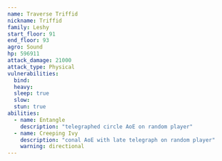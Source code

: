 ```yaml
---
name: Traverse Triffid
nickname: Triffid
family: Leshy
start_floor: 91
end_floor: 93
agro: Sound
hp: 596911
attack_damage: 21000
attack_type: Physical
vulnerabilities:
  bind: 
  heavy: 
  sleep: true
  slow: 
  stun: true
abilities:
  - name: Entangle
    description: "telegraphed circle AoE on random player"
  - name: Creeping Ivy
    description: "conal AoE with late telegraph on random player"
    warning: directional
---
```

